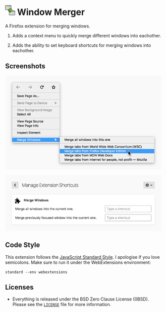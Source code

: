 # ![](assets/icon032.png) Window Merger

A Firefox extension for merging windows.

1. Adds a context menu to quickly merge different windows into eachother.

2. Adds the ability to set keyboard shortcuts for merging windows
   into eachother.

## Screenshots

![](assets/contextmenu.png)

![](assets/extensionshortcuts.png)

## Code Style

This extension follows the [JavaScript Standard Style][]. I apologise if you
love semicolons. Make sure to run it under the WebExtensions environment:

```
standard --env webextensions
```

## Licenses

* Everything is released under the BSD Zero Clause License (0BSD). Please see
  the [`LICENSE`](LICENSE) file for more information.

[JavaScript Standard Style]: https://standardjs.com/
